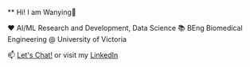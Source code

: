 ** Hi! I am Wanying🙂

❤️ AI/ML Research and Development, Data Science
📚 BEng Biomedical Engineering @ University of Victoria


📫 [Let's Chat!](mailto:wanying.tian@outlook.com) or visit my [LinkedIn](https://www.linkedin.com/in/wanying-tian-96ab3218b/)

